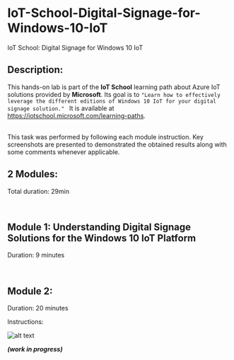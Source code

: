 # IoT-School-Digital-Signage-for-Windows-10-IoT
IoT School: Digital Signage for Windows 10 IoT

## Description:
This hands-on lab is part of the **IoT School** learning path about Azure IoT solutions provided by **Microsoft**. Its goal is to `"Learn how to effectively leverage the different editions of Windows 10 IoT for your digital signage solution." ` It is available at https://iotschool.microsoft.com/learning-paths.        

<br />
This task was performed by following each module instruction. Key screenshots are presented to demonstrated the obtained results along with some comments whenever applicable.    

<br />



## 2 Modules:

Total duration: 29min  

<br />



## Module 1: Understanding Digital Signage Solutions for the Windows 10 IoT Platform

Duration: 9 minutes

<br />

## Module 2: 

Duration: 20 minutes

Instructions: 


![alt text]()

***(work in progress)***
